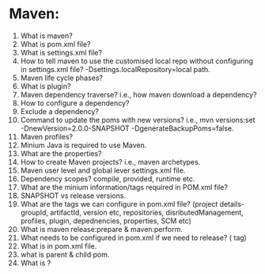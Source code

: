 # Maven:
  1. What is maven?
  2. What is pom.xml file?
  3. What is settings.xml file?
  4. How to tell maven to use the customised local repo without configuring in settings.xml file? -Dsettings.localRepository=local path.
  5. Maven life cycle phases?
  6. What is plugin?
  7. Maven dependency traverse? i.e., how maven download a dependency?
  8. How to configure a dependency?
  9. Exclude a dependency?
  10. Command to update the poms with new versions? i.e., mvn versions:set -DnewVersion=2.0.0-SNAPSHOT -DgenerateBackupPoms=false.
  11. Maven profiles?
  12. Minium Java is required to use Maven.
  13. What are the properties?
  14. How to create Maven projects? i.e., maven archetypes.
  15. Maven user level and global lever settings.xml file.
  16. Dependency scopes? compile, provided, runtime etc.
  17. What are the minium information/tags required in POM.xml file?
  18. SNAPSHOT vs release versions.
  19. What are the tags we can configure in pom.xml file? (project details- groupId, artifactId, version etc, repositories, disributedManagement, profiles, plugin, depednencies, properties, SCM etc)
  20. What is maven release:prepare & maven:perform.
  21. What needs to be configured in pom.xml if we need to release? ( <scm> tag)
  22. What is <modules> in pom.xml file.
  23. what is parent & child pom.
  24. What is <dependencyManmagement> ?
